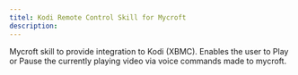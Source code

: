 ```yaml
---
titel: Kodi Remote Control Skill for Mycroft
description: 
---
```

Mycroft skill to provide integration to Kodi (XBMC). Enables
the user to Play or Pause the currently playing video via voice
commands made to mycroft.
